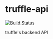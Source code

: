 # truffle-api

[![Build Status](https://travis-ci.org/ridindirtyatl/truffle-api.svg?branch=master)](https://travis-ci.org/ridindirtyatl/truffle-api)

truffle's backend API
